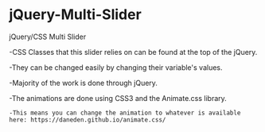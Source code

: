# jQuery-Multi-Slider
jQuery/CSS Multi Slider

-CSS Classes that this slider relies on can be found at the top of the jQuery.

-They can be changed easily by changing their variable's values.

-Majority of the work is done through jQuery.

-The animations are done using CSS3 and the Animate.css library.

    -This means you can change the animation to whatever is available here: https://daneden.github.io/animate.css/
